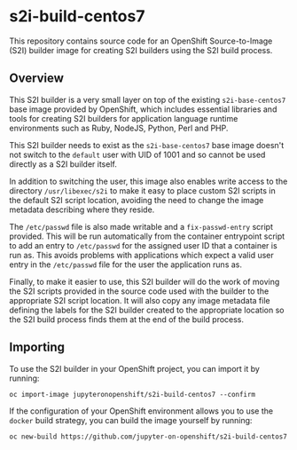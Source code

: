 # s2i-build-centos7

This repository contains source code for an OpenShift Source-to-Image (S2I)
builder image for creating S2I builders using the S2I build process.

## Overview

This S2I builder is a very small layer on top of the existing
``s2i-base-centos7`` base image provided by OpenShift, which includes
essential libraries and tools for creating S2I builders for application
language runtime environments such as Ruby, NodeJS, Python, Perl and PHP.

This S2I builder needs to exist as the ``s2i-base-centos7`` base image
doesn't not switch to the ``default`` user with UID of 1001 and so cannot
be used directly as a S2I builder itself.

In addition to switching the user, this image also enables write access to
the directory ``/usr/libexec/s2i`` to make it easy to place custom S2I
scripts in the default S2I script location, avoiding the need to change the
image metadata describing where they reside.

The ``/etc/passwd`` file is also made writable and a ``fix-passwd-entry``
script provided. This will be run automatically from the container
entrypoint script to add an entry to ``/etc/passwd`` for the assigned user
ID that a container is run as. This avoids problems with applications which
expect a valid user entry in the ``/etc/passwd`` file for the user the
application runs as.

Finally, to make it easier to use, this S2I builder will do the work of
moving the S2I scripts provided in the source code used with the builder to
the appropriate S2I script location. It will also copy any image metadata
file defining the labels for the S2I builder created to the appropriate
location so the S2I build process finds them at the end of the build
process.

## Importing

To use the S2I builder in your OpenShift project, you can import it by
running:

```
oc import-image jupyteronopenshift/s2i-build-centos7 --confirm
```

If the configuration of your OpenShift environment allows you to use the
``docker`` build strategy, you can build the image yourself by running:

```
oc new-build https://github.com/jupyter-on-openshift/s2i-build-centos7
```

